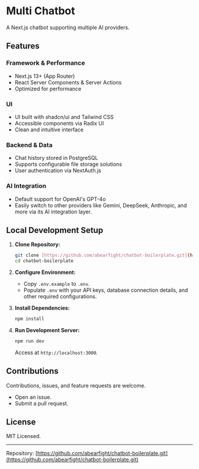 # Multi Chatbot

A Next.js chatbot supporting multiple AI providers.

## Features

### Framework & Performance
- Next.js 13+ (App Router)
- React Server Components & Server Actions
- Optimized for performance

### UI
- UI built with shadcn/ui and Tailwind CSS
- Accessible components via Radix UI
- Clean and intuitive interface

### Backend & Data
- Chat history stored in PostgreSQL
- Supports configurable file storage solutions
- User authentication via NextAuth.js

### AI Integration
- Default support for OpenAI's GPT-4o
- Easily switch to other providers like Gemini, DeepSeek, Anthropic, and more via its AI integration layer.

## Local Development Setup

1.  **Clone Repository:**
    ```bash
    git clone [https://github.com/abearfight/chatbot-boilerplate.git](https://github.com/abearfight/chatbot-boilerplate.git)
    cd chatbot-boilerplate
    ```

2.  **Configure Environment:**
    - Copy `.env.example` to `.env`.
    - Populate `.env` with your API keys, database connection details, and other required configurations.

3.  **Install Dependencies:**
    ```bash
    npm install
    ```

4.  **Run Development Server:**
    ```bash
    npm run dev
    ```
    Access at `http://localhost:3000`.

## Contributions

Contributions, issues, and feature requests are welcome.
- Open an issue.
- Submit a pull request.

## License

MIT Licensed.

---
Repository: [https://github.com/abearfight/chatbot-boilerplate.git](https://github.com/abearfight/chatbot-boilerplate.git)
